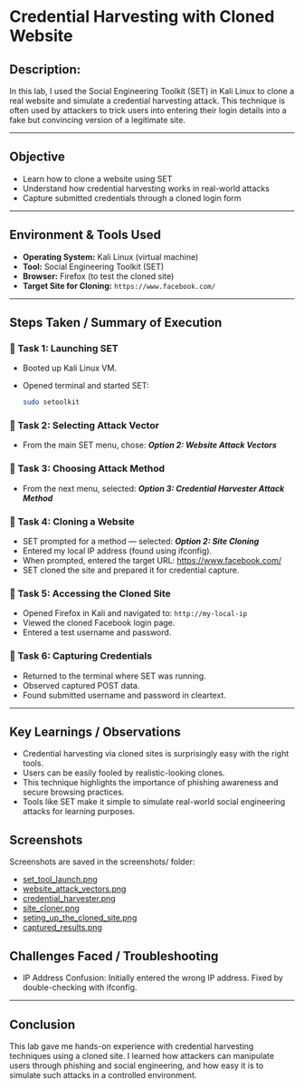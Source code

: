 # Credential Harvesting with Cloned Website

## Description:

In this lab, I used the Social Engineering Toolkit (SET) in Kali Linux to clone a real website and simulate a credential harvesting attack. This technique is often used by attackers to trick users into entering their login details into a fake but convincing version of a legitimate site.

---

## Objective

- Learn how to clone a website using SET
- Understand how credential harvesting works in real-world attacks
- Capture submitted credentials through a cloned login form

---

## Environment & Tools Used

- **Operating System:** Kali Linux (virtual machine)
- **Tool:** Social Engineering Toolkit (SET)
- **Browser:** Firefox (to test the cloned site)
- **Target Site for Cloning:** `https://www.facebook.com/`

---

## Steps Taken / Summary of Execution

### 🔹 Task 1: Launching SET

- Booted up Kali Linux VM.
- Opened terminal and started SET:
    
    ```bash
    sudo setoolkit
    
    ```
    

### 🔹 Task 2: Selecting Attack Vector

- From the main SET menu, chose: ***Option 2: Website Attack Vectors***

### 🔹 Task 3: Choosing Attack Method

- From the next menu, selected: ***Option 3: Credential Harvester Attack Method***

### 🔹 Task 4: Cloning a Website

- SET prompted for a method — selected: ***Option 2: Site Cloning***
- Entered my local IP address (found using ifconfig).
- When prompted, entered the target URL: https://www.facebook.com/
- SET cloned the site and prepared it for credential capture.

### 🔹 Task 5: Accessing the Cloned Site

- Opened Firefox in Kali and navigated to: `http://my-local-ip`
- Viewed the cloned Facebook login page.
- Entered a test username and password.

### 🔹 Task 6: Capturing Credentials

- Returned to the terminal where SET was running.
- Observed captured POST data.
- Found submitted username and password in cleartext.

---

## Key Learnings / Observations

- Credential harvesting via cloned sites is surprisingly easy with the right tools.
- Users can be easily fooled by realistic-looking clones.
- This technique highlights the importance of phishing awareness and secure browsing practices.
- Tools like SET make it simple to simulate real-world social engineering attacks for learning purposes.

## Screenshots

Screenshots are saved in the screenshots/ folder:

- [set_tool_launch.png](./01.Credential_Harvesting_with_Cloned_Website/Screenshots/set_tool_launch.png)
- [website_attack_vectors.png](./01.Credential_Harvesting_with_Cloned_Website/Screenshots/website_attack_vectors.png)
- [credential_harvester.png](./01.Credential_Harvesting_with_Cloned_Website/Screenshots/credential_harvester.png)
- [site_cloner.png](./01.Credential_Harvesting_with_Cloned_Website/Screenshots/site_cloner.png)
- [seting_up_the_cloned_site.png](./01.Credential_Harvesting_with_Cloned_Website/Screenshots/seting_up_the_cloned_site.png)
- [captured_results.png](./01.Credential_Harvesting_with_Cloned_Website/Screenshots/captured_results.png)

## Challenges Faced / Troubleshooting

- IP Address Confusion: Initially entered the wrong IP address. Fixed by double-checking with ifconfig.

---

## Conclusion

This lab gave me hands-on experience with credential harvesting techniques using a cloned site. I learned how attackers can manipulate users through phishing and social engineering, and how easy it is to simulate such attacks in a controlled environment.
